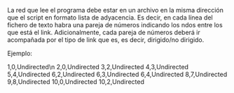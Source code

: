 La red que lee el programa debe estar en un archivo en la misma dirección que el script en formato lista de adyacencia. Es decir, en cada línea del fichero de texto habra una pareja de números indicando los ndos entre los que está el link. Adicionalmente, cada pareja de números deberá ir acompañada por el tipo de link que es, es decir, dirigido/no dirigido.

Ejemplo:

1,0,Undirected\n
2,0,Undirected
3,2,Undirected
4,3,Undirected
5,4,Undirected
6,2,Undirected
6,3,Undirected
6,4,Undirected
8,7,Undirected
9,8,Undirected
10,0,Undirected
10,2,Undirected
